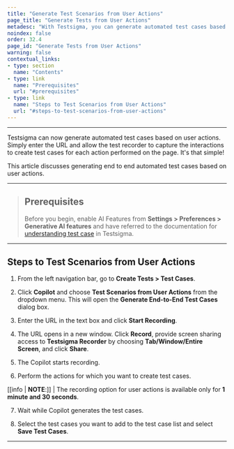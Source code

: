 ```yaml
---
title: "Generate Test Scenarios from User Actions"
page_title: "Generate Tests from User Actions"
metadesc: "With Testsigma, you can generate automated test cases based on user actions using the test recorder to by capturing the UI interactions."
noindex: false
order: 32.4
page_id: "Generate Tests from User Actions"
warning: false
contextual_links:
- type: section
  name: "Contents"
- type: link
  name: "Prerequisites"
  url: "#prerequisites"
- type: link
  name: "Steps to Test Scenarios from User Actions"
  url: "#steps-to-test-scenarios-from-user-actions"
---
```


---

Testsigma can now generate automated test cases based on user actions. Simply enter the URL and allow the test recorder to capture the interactions to create test cases for each action performed on the page. It's that simple!

This article discusses generating end to end automated test cases based on user actions.

---

> ## **Prerequisites**
> 
> Before you begin, enable AI Features from **Settings > Preferences > Generative AI features** and have referred to the documentation for [understanding test case](https://testsigma.com/docs/test-cases/manage/add-edit-delete/) in Testsigma.

---

## **Steps to Test Scenarios from User Actions**

1. From the left navigation bar, go to **Create Tests > Test Cases**. 

2. Click **Copilot** and choose **Test Scenarios from User Actions** from the dropdown menu. This will open the **Generate End-to-End Test Cases** dialog box.

3. Enter the URL in the text box and click **Start Recording**.

4. The URL opens in a new window. Click **Record**, provide screen sharing access to **Testsigma Recorder** by choosing **Tab/Window/Entire Screen**, and click **Share**. 

5. The Copilot starts recording.

6. Perform the actions for which you want to create test cases. 

[[info | **NOTE**:]]
| The recording option for user actions is available only for **1 minute and 30 seconds**.

7. Wait while Copilot generates the test cases.

8. Select the test cases you want to add to the test case list and select **Save Test Cases**.

---
